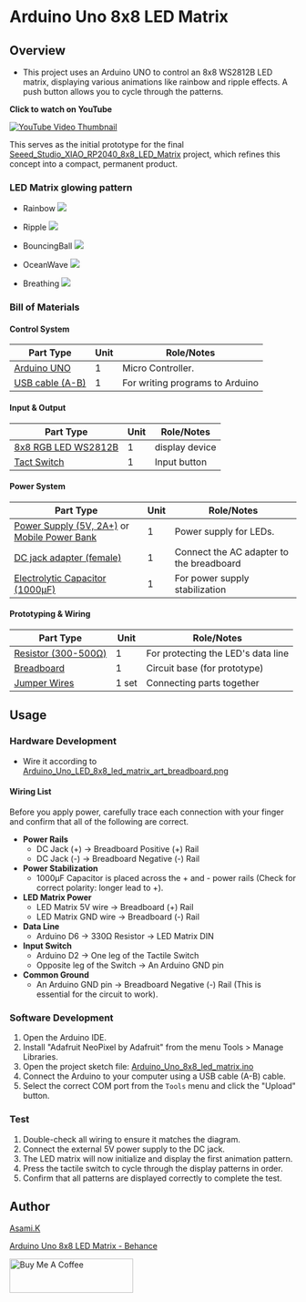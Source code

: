 # Arduino Uno 8x8 LED Matrix

## Overview

- This project uses an Arduino UNO to control an 8x8 WS2812B LED matrix, displaying various animations like rainbow and ripple effects. A push button allows you to cycle through the patterns.

**Click to watch on YouTube**

[![YouTube Video Thumbnail](https://i.ytimg.com/vi/6-BWVaQY8bo/hqdefault.jpg)](https://youtu.be/6-BWVaQY8bo?si=5ha3Cig4YXMKvDc2)


This serves as the initial prototype for the final [Seeed_Studio_XIAO_RP2040_8x8_LED_Matrix](https://github.com/asamiile/diy-electronics/tree/main/Seeed_Studio_XIAO_RP2040_8x8_LED_Matrix) project, which refines this concept into a compact, permanent product.


### LED Matrix glowing pattern

- Rainbow
![](https://mir-s3-cdn-cf.behance.net/project_modules/max_3840_webp/e68a6a229464473.68652fef57f01.jpg)

- Ripple
![](https://mir-s3-cdn-cf.behance.net/project_modules/max_3840_webp/3cc74e229464473.68652fef5b1e3.jpg)

- BouncingBall
![](https://mir-s3-cdn-cf.behance.net/project_modules/max_3840_webp/204169229464473.68652fef54ef1.jpg)

- OceanWave
![](https://mir-s3-cdn-cf.behance.net/project_modules/max_3840_webp/813954229464473.68652fef55609.jpg)

- Breathing
![](https://mir-s3-cdn-cf.behance.net/project_modules/max_3840_webp/7d1379229464473.68652fef57857.jpg)


### Bill of Materials

#### Control System

| Part Type                                  | Unit | Role/Notes                      |
| ------------------------------------------ | ---- | ------------------------------- |
| [Arduino UNO](https://amzn.to/44nRXEA)     | 1    | Micro Controller.               |
| [USB cable (A-B)](https://amzn.to/407P2xg) | 1    | For writing programs to Arduino |


#### Input & Output

| Part Type                                      | Unit | Role/Notes     |
| ---------------------------------------------- | ---- | -------------- |
| [8x8 RGB LED WS2812B](https://amzn.to/44cSo3p) | 1    | display device |
| [Tact Switch](https://amzn.to/3T0gNUF)         | 1    | Input button   |


#### Power System

| Part Type                                                                                         | Unit | Role/Notes                               |
| ------------------------------------------------------------------------------------------------- | ---- | ---------------------------------------- |
| [Power Supply (5V, 2A+)](https://amzn.to/4jZEIyu) or [Mobile Power Bank](https://amzn.to/449XEpG) | 1    | Power supply for LEDs.                   |
| [DC jack adapter (female)](https://amzn.to/3IdZI7k)                                               | 1    | Connect the AC adapter to the breadboard |
| [Electrolytic Capacitor (1000µF)](https://amzn.to/45ZOWLQ)                                        | 1    | For power supply stabilization           |


#### Prototyping & Wiring

| Part Type                                      | Unit  | Role/Notes                         |
| ---------------------------------------------- | ----- | ---------------------------------- |
| [Resistor (300-500Ω)](https://amzn.to/4kMejW2) | 1     | For protecting the LED's data line |
| [Breadboard](https://amzn.to/40bMzlk)          | 1     | Circuit base (for prototype)       |
| [Jumper Wires](https://amzn.to/45voWYC)        | 1 set | Connecting parts together          |


## Usage

### Hardware Development

-  Wire it according to [Arduino_Uno_LED_8x8_led_matrix_art_breadboard.png](https://github.com/asamiile/diy-electronics/blob/main/Arduino_Uno_8x8_led_matrix/diagrams/Fritzing/Arduino_Uno_LED_8x8_led_matrix_art_bb.png)


#### Wiring List

Before you apply power, carefully trace each connection with your finger and confirm that all of the following are correct.

- **Power Rails**
  - DC Jack (+) → Breadboard Positive (+) Rail
  - DC Jack (-) → Breadboard Negative (-) Rail
- **Power Stabilization**
  - 1000µF Capacitor is placed across the + and - power rails (Check for correct polarity: longer lead to +).
- **LED Matrix Power**
  - LED Matrix 5V wire → Breadboard (+) Rail
  - LED Matrix GND wire → Breadboard (-) Rail
- **Data Line**
  - Arduino D6 → 330Ω Resistor → LED Matrix DIN
- **Input Switch**
  - Arduino D2 → One leg of the Tactile Switch
  - Opposite leg of the Switch → An Arduino GND pin
- **Common Ground**
  - An Arduino GND pin → Breadboard Negative (-) Rail (This is essential for the circuit to work).


### Software Development

1. Open the Arduino IDE.
2. Install "Adafruit NeoPixel by Adafruit" from the menu Tools > Manage Libraries.
3. Open the project sketch file:  [Arduino_Uno_8x8_led_matrix.ino](Arduino_Uno_8x8_led_matrix/sketch/Arduino_Uno_8x8_led_matrix/Arduino_Uno_8x8_led_matrix.ino)
4. Connect the Arduino to your computer using a USB cable (A-B) cable.
5. Select the correct COM port from the `Tools` menu and click the "Upload" button.


### Test

1. Double-check all wiring to ensure it matches the diagram.
2. Connect the external 5V power supply to the DC jack.
3. The LED matrix will now initialize and display the first animation pattern.
4. Press the tactile switch to cycle through the display patterns in order.
5. Confirm that all patterns are displayed correctly to complete the test.


## Author

[Asami.K](https://asami.tokyo/)

[Arduino Uno 8x8 LED Matrix - Behance](https://www.behance.net/gallery/229464473/Arduino-Uno-8x8-LED-Matrix)

<a href="https://www.buymeacoffee.com/asamiile" target="_blank"><img src="https://cdn.buymeacoffee.com/buttons/v2/default-yellow.png" alt="Buy Me A Coffee" style="height: 60px !important;width: 217px !important;" ></a>
